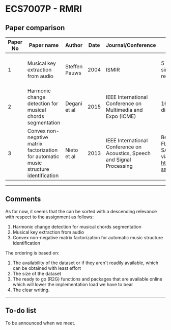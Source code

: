# ECS7007P - RMRI
## Paper comparison

| Paper No | Paper name | Author | Date | Journal/Conference | Dataset | Annotations | Implementation | Comments |
| ------ | ------ | ------ | ------ | ------ | ------ | ------ | ------ | ------ | 
|1 | Musical key extraction from audio | Steffen Pauws | 2004 | ISMIR | 5 CDs with 237 performances of single Piano musical pieces (Not readily available) | Original Key (not readily available) | Soundfile for reading audio files, Custom STFT with pseudo-psychoacoustic filtering, custom preprocessing -> filtering/thresholding, mono audio,   | The dataset and annotations are not available but they can be easily obtained. The custom nature of the method will render every r2g function useless which will result in a new implementation of our methods. |
| 2 | Harmonic change detection for musical chords segmentation | Degani et al | 2015 | IEEE International Conference on Multimedia and Expo (ICME) | 16 beatles songs (R2G FLAC Beatles discography locally) | Annotations for chords, key changes, beats, structural segmentation for the whole Beatles discography (R2G http://isophonics.net/content/reference-annotations-beatles)  | Soundfile for reading audio files, , librosa's cqt function, custom Chromagram generation based on CQT, custom Tonal Centroid mapping (fairly easy implementation) | This paper is heavily influenced by Harte and Sandler [2009] (https://citeseerx.ist.psu.edu/viewdoc/download?doi=10.1.1.375.1367&rep=rep1&type=pdf). It is demanding but relatively ok with respect to our capacity imo. |
|3 | Convex non-negative matrix factorization for automatic music structure identification | Nieto et al | 2013 |  IEEE International Conference on Acoustics, Speech and Signal Processing | Beatles Dataset (176 songs - R2G FLAC Beatles discography locally) SALAMI dataset (Audio downloaded via YouTube https://github.com/jblsmith/matching-salami, | Beatles Dataset annotations ( ), SALAMI annotations (https://github.com/DDMAL/salami-data-public)| Soundfile for reading audio files, every other functionality will be custom or we could use beat Synchronous Chromagrams from  pyechonest https://pypi.org/project/pyechonest/ but the documentation is not available :/) | It seems that this requires much more work than 1, 2. Beat synchronous chromagrams are required and are based on  |  

---
## Comments

As for now, it seems that the can be sorted with a descending relevance with respect to the assignment as follows:

1. Harmonic change detection for musical chords segmentation
2. Musical key extraction from audio
3. Convex non-negative matrix factorization for automatic music structure identification

The ordering is based on:

1. The availability of the dataset or if they aren't readily available, which can be obtained with least effort
2. The size of the dataset
3. The ready to go (R2G) functions and packages that are available online which will lower the implementation load we have to bear
4. The clear writing.

---
## To-do list

To be announced when we meet.